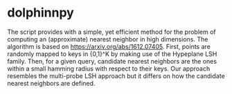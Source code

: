 # dolphinnpy
The script provides with a simple, yet efficient method for the problem of computing an (approximate) nearest neighbor in high dimensions. The algorithm is based on https://arxiv.org/abs/1612.07405. 
First, points are randomly mapped to keys in {0,1}^K by making use of the Hypeplane LSH family. Then, for a given query, candidate nearest neighbors are the ones within a small hamming radius with respect to their keys. Our approach resembles the multi-probe LSH approach but it differs on how the candidate nearest neighbors are defined. 
